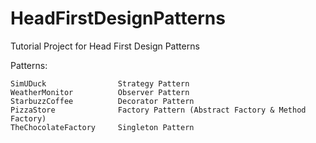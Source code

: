 HeadFirstDesignPatterns
=======================



Tutorial Project for Head First Design Patterns

Patterns:

	SimUDuck                Strategy Pattern
	WeatherMonitor          Observer Pattern
	StarbuzzCoffee          Decorator Pattern
    PizzaStore              Factory Pattern (Abstract Factory & Method Factory)
    TheChocolateFactory     Singleton Pattern
